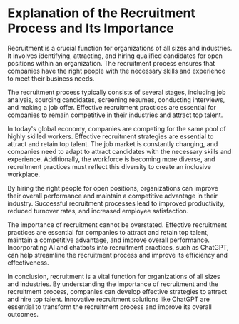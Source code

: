 Explanation of the Recruitment Process and Its Importance
=======================================================================

Recruitment is a crucial function for organizations of all sizes and industries. It involves identifying, attracting, and hiring qualified candidates for open positions within an organization. The recruitment process ensures that companies have the right people with the necessary skills and experience to meet their business needs.

The recruitment process typically consists of several stages, including job analysis, sourcing candidates, screening resumes, conducting interviews, and making a job offer. Effective recruitment practices are essential for companies to remain competitive in their industries and attract top talent.

In today's global economy, companies are competing for the same pool of highly skilled workers. Effective recruitment strategies are essential to attract and retain top talent. The job market is constantly changing, and companies need to adapt to attract candidates with the necessary skills and experience. Additionally, the workforce is becoming more diverse, and recruitment practices must reflect this diversity to create an inclusive workplace.

By hiring the right people for open positions, organizations can improve their overall performance and maintain a competitive advantage in their industry. Successful recruitment processes lead to improved productivity, reduced turnover rates, and increased employee satisfaction.

The importance of recruitment cannot be overstated. Effective recruitment practices are essential for companies to attract and retain top talent, maintain a competitive advantage, and improve overall performance. Incorporating AI and chatbots into recruitment practices, such as ChatGPT, can help streamline the recruitment process and improve its efficiency and effectiveness.

In conclusion, recruitment is a vital function for organizations of all sizes and industries. By understanding the importance of recruitment and the recruitment process, companies can develop effective strategies to attract and hire top talent. Innovative recruitment solutions like ChatGPT are essential to transform the recruitment process and improve its overall outcomes.
